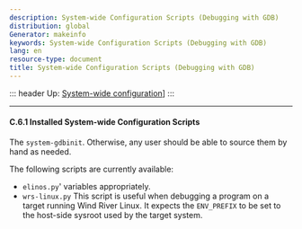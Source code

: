 ```yaml
---
description: System-wide Configuration Scripts (Debugging with GDB)
distribution: global
Generator: makeinfo
keywords: System-wide Configuration Scripts (Debugging with GDB)
lang: en
resource-type: document
title: System-wide Configuration Scripts (Debugging with GDB)
---
```

::: header
Up: [System-wide configuration](System_002dwide-configuration.html#System_002dwide-configuration)]
:::

---

#### C.6.1 Installed System-wide Configuration Scripts

The `system-gdbinit`. Otherwise, any user should be able to source them by hand as needed.

The following scripts are currently available:

- `elinos.py`' variables appropriately.
- `wrs-linux.py` This script is useful when debugging a program on a target running Wind River Linux. It expects the `ENV_PREFIX` to be set to the host-side sysroot used by the target system.
